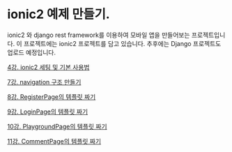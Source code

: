 # ionic2 예제 만들기.
ionic2 와 django rest framework를 이용하여 모바일 앱을 만들어보는 프로젝트입니다. 
이 프로젝트에는 ionic2 프로젝트를 담고 있습니다. 추후에는 Django 프로젝트도 업로드
예정입니다. 

[4강. ionic2 세팅 및 기본 사용법](https://github.com/nextdoordoctor/modoodoc-example/tree/4969325ec13516b55c4db4597ccd5e8a3af5abe1)

[7강. navigation 구조 만들기](https://github.com/nextdoordoctor/modoodoc-example/tree/fe76fce85d7a890b669219d6be2f6956994a253e)

[8강. RegisterPage의 템플릿 짜기](https://github.com/nextdoordoctor/modoodoc-example/tree/eff67f2a04e7850ae2195e842d437d5b35ee47f9)

[9강. LoginPage의 템플릿 짜기](https://github.com/nextdoordoctor/modoodoc-example/tree/e2e2b4ef39e830ec53aeb162c0fc170811c133c0)

[10강. PlaygroundPage의 템플릿 짜기](https://github.com/nextdoordoctor/modoodoc-example/tree/c8c0b5e595bd83d64daaa9c2fbca60745deca140)

[11강. CommentPage의 템플릿 짜기](https://github.com/nextdoordoctor/modoodoc-example/tree/e8d5e3f87443fe5155d9058b19e3ced8e8b791a5)
